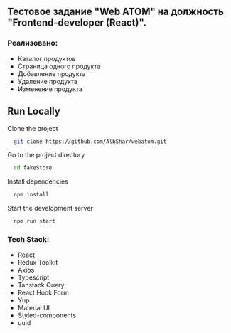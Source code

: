 ## Тестовое задание "Web ATOM" на должность "Frontend-developer (React)".

### Реализовано:

- Каталог продуктов
- Страница одного продукта
- Добавление продукта
- Удаление продукта
- Изменение продукта

## Run Locally

Clone the project

```bash
  git clone https://github.com/AlbShar/webatom.git
```

Go to the project directory

```bash
  cd fakeStore
```

Install dependencies

```bash
  npm install
```

Start the development server

```bash
  npm run start
```

### Tech Stack:

- React
- Redux Toolkit
- Axios
- Typescript
- Tanstack Query
- React Hook Form
- Yup
- Material UI
- Styled-components
- uuid
